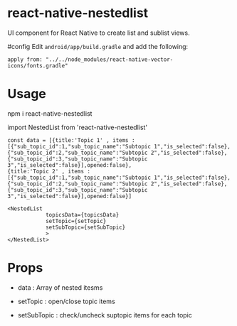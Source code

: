 # react-native-nestedlist
UI component for React Native to create list and sublist views.

#config
Edit ```android/app/build.gradle``` and add the following:

```apply from: "../../node_modules/react-native-vector-icons/fonts.gradle"```


# Usage

npm i react-native-nestedlist

import NestedList from 'react-native-nestedlist'
```
const data = [{title:'Topic 1' , items :[{"sub_topic_id":1,"sub_topic_name":"Subtopic 1","is_selected":false},{"sub_topic_id":2,"sub_topic_name":"Subtopic 2","is_selected":false},{"sub_topic_id":3,"sub_topic_name":"Subtopic 3","is_selected":false}],opened:false},
{title:'Topic 2' , items :[{"sub_topic_id":1,"sub_topic_name":"Subtopic 1","is_selected":false},{"sub_topic_id":2,"sub_topic_name":"Subtopic 2","is_selected":false},{"sub_topic_id":3,"sub_topic_name":"Subtopic 3","is_selected":false}],opened:false}]
```
```
<NestedList
            topicsData={topicsData} 
            setTopic={setTopic}
            setSubTopic={setSubTopic}
            >
</NestedList>
```

# Props

* data : Array of nested itesms

* setTopic : open/close topic items

* setSubTopic : check/uncheck suptopic items for each topic
